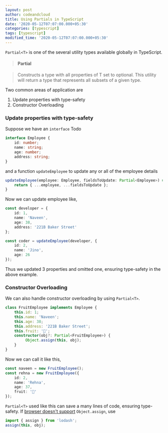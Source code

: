 ```yaml
---
layout: post
author: codeandcloud
title: Using Partials in TypeScript
date: '2020-05-12T07:07:00.000+05:30'
categories: [typescript]
tags: [typescript]
modified_time: '2020-05-12T07:07:00.000+05:30'
---
```


`Partial<T>` is one of the several utility types available globally in TypeScript.

> #### Partial<T>

> Constructs a type with all properties of T set to optional. This utility will return a type that represents all subsets of a given type.

Two common areas of application are 

1. Update properties with type-safety
2. Constructor Overloading

### Update properties with type-safety

Suppose we have an `interface` Todo

```ts
interface Employee {
    id: number;
    name: string;
    age: number;
    address: string;
}
```
and a function `updateEmployee` to update any or all of the employee details 

```ts
updateEmployee(employee: Employee, fieldsToUpdate: Partial<Employee>) => {
    return { ...employee, ...fieldsToUpdate };
}
```
Now we can update employee like,

```ts
const developer = {
    id: 1,
    name: 'Naveen',
    age: 38,
    address: '221B Baker Street'
};

const coder = updateEmployee(developer, {
    id: 2,
    name: 'Jino',
    age: 26
});
```
Thus we updated 3 properties and omitted one, ensuring type-safety in the above example.

### Constructor Overloading

We can also handle constructor overloading by using `Partial<T>`.

```ts
class FruitEmployee implements Employee {
    this.id: 1;
    this.name: 'Naveen';
    this.age: 38;
    this.address: '221B Baker Street';
    this.fruit: '🍉';
    constructor(obj?: Partial<FruitEmployee>) {
         Object.assign(this, obj);
    }
}
```
Now we can call it like this,

```ts
const naveen = new FruitEmployee();
const rehna = new FruitEmployee({
    id: 2,
    name: 'Rehna',
    age: 37,
    fruit: '🥭'
});
```
`Partial<T>` used like this can save a many lines of code, ensuring type-safety.
If [browser doesn't support](https://caniuse.com/#search=Object.assign) `Object.assign`, use

```ts
import { assign } from 'lodash';
assign(this, obj);
```
